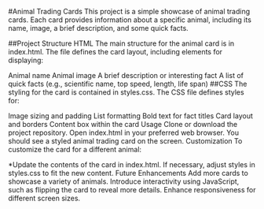 

#Animal Trading Cards
This project is a simple showcase of animal trading cards. Each card provides information about a specific animal, including its name, image, a brief description, and some quick facts.

##Project Structure
HTML
The main structure for the animal card is in index.html. The file defines the card layout, including elements for displaying:

Animal name
Animal image
A brief description or interesting fact
A list of quick facts (e.g., scientific name, top speed, length, life span)
##CSS
The styling for the card is contained in styles.css. The CSS file defines styles for:

Image sizing and padding
List formatting
Bold text for fact titles
Card layout and borders
Content box within the card
Usage
Clone or download the project repository.
Open index.html in your preferred web browser.
You should see a styled animal trading card on the screen.
Customization
To customize the card for a different animal:

*Update the contents of the card in index.html.
If necessary, adjust styles in styles.css to fit the new content.
Future Enhancements
Add more cards to showcase a variety of animals.
Introduce interactivity using JavaScript, such as flipping the card to reveal more details.
Enhance responsiveness for different screen sizes.
